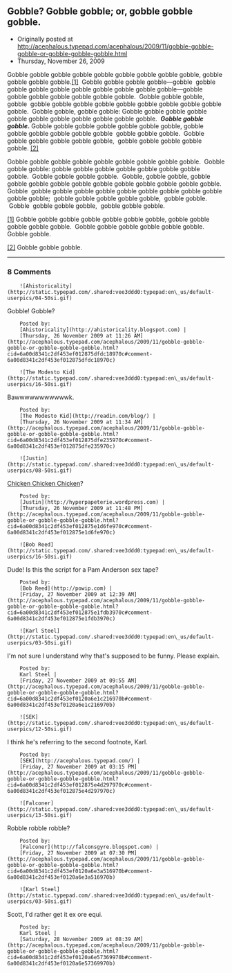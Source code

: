 ## Gobble?  Gobble gobble; or, gobble gobble gobble.

 * Originally posted at http://acephalous.typepad.com/acephalous/2009/11/gobble-gobble-gobble-or-gobble-gobble-gobble.html
 * Thursday, November 26, 2009



Gobble gobble gobble gobble gobble gobble gobble gobble gobble, gobble gobble gobble gobble.[[1]](http://acephalous.typepad.com/acephalous/2005/11/gobble\_gobble\_o\_1.html#1) 
Gobble gobble gobble gobble—gobble  gobble gobble gobble gobble gobble
gobble gobble gobble gobble—gobble  gobble gobble gobble gobble gobble
gobble.  Gobble gobble gobble, gobble  gobble gobble gobble gobble
gobble gobble gobble gobble gobble gobble.  Gobble gobble, gobble
gobble:
Gobble gobble gobble gobble  gobble gobble gobble gobble gobble gobble gobble.  **_Gobble gobble gobble_.** Gobble
gobble gobble gobble gobble gobble gobble, gobble  gobble gobble gobble
gobble gobble  gobble gobble gobble.  Gobble gobble gobble gobble
gobble gobble,  gobble gobble gobble gobble gobble. [[2]](http://acephalous.typepad.com/acephalous/2005/11/gobble\_gobble\_o\_1.html#2)

Gobble
gobble gobble gobble gobble gobble gobble gobble gobble.  Gobble gobble
gobble: gobble gobble gobble gobble gobble gobble gobble gobble. 
Gobble gobble gobble gobble.  Gobble, gobble gobble, gobble gobble
gobble gobble gobble gobble gobble gobble gobble gobble gobble. 
Gobble  gobble gobble gobble gobble gobble gobble gobble gobble gobble
gobble gobble;  gobble gobble gobble gobble gobble,  gobble gobble. 
 Gobble  gobble gobble gobble,  gobble gobble gobble.

[[1]]() Gobble gobble gobble gobble gobble gobble
gobble, gobble gobble gobble gobble gobble.  Gobble gobble gobble
gobble gobble gobble.  Gobble gobble.  

[[2]]() Gobble gobble gobble.

		

* * *

### 8 Comments 

		

                
[]()

	

		![Ahistoricality](http://static.typepad.com/.shared:vee3ddd0:typepad:en\_us/default-userpics/04-50si.gif)
	

	

		

Gobble! Gobble?

	

		Posted by:
		[Ahistoricality](http://ahistoricality.blogspot.com) |
		[Thursday, 26 November 2009 at 11:26 AM](http://acephalous.typepad.com/acephalous/2009/11/gobble-gobble-gobble-or-gobble-gobble-gobble.html?cid=6a00d8341c2df453ef012875dfdc18970c#comment-6a00d8341c2df453ef012875dfdc18970c)

[]()

	

		![The Modesto Kid](http://static.typepad.com/.shared:vee3ddd0:typepad:en\_us/default-userpics/16-50si.gif)
	

	

		

Bawwwwwwwwwwwk.

	

		Posted by:
		[The Modesto Kid](http://readin.com/blog/) |
		[Thursday, 26 November 2009 at 11:34 AM](http://acephalous.typepad.com/acephalous/2009/11/gobble-gobble-gobble-or-gobble-gobble-gobble.html?cid=6a00d8341c2df453ef012875dfe235970c#comment-6a00d8341c2df453ef012875dfe235970c)

[]()

	

		![Justin](http://static.typepad.com/.shared:vee3ddd0:typepad:en\_us/default-userpics/08-50si.gif)
	

	

		

[Chicken Chicken Chicken](http://www.youtube.com/watch?v=yL\_-1d9OSdk)? 

	

		Posted by:
		[Justin](http://hyperpapeterie.wordpress.com) |
		[Thursday, 26 November 2009 at 11:48 PM](http://acephalous.typepad.com/acephalous/2009/11/gobble-gobble-gobble-or-gobble-gobble-gobble.html?cid=6a00d8341c2df453ef012875e1d6fe970c#comment-6a00d8341c2df453ef012875e1d6fe970c)

[]()

	

		![Bob Reed](http://static.typepad.com/.shared:vee3ddd0:typepad:en\_us/default-userpics/16-50si.gif)
	

	

		

Dude! Is this the script for a Pam Anderson sex tape?

	

		Posted by:
		[Bob Reed](http://powip.com) |
		[Friday, 27 November 2009 at 12:39 AM](http://acephalous.typepad.com/acephalous/2009/11/gobble-gobble-gobble-or-gobble-gobble-gobble.html?cid=6a00d8341c2df453ef012875e1fdb3970c#comment-6a00d8341c2df453ef012875e1fdb3970c)

[]()

	

		![Karl Steel](http://static.typepad.com/.shared:vee3ddd0:typepad:en\_us/default-userpics/03-50si.gif)
	

	

		

I'm not sure I understand why that's supposed to be funny. Please explain.

	

		Posted by:
		Karl Steel |
		[Friday, 27 November 2009 at 09:55 AM](http://acephalous.typepad.com/acephalous/2009/11/gobble-gobble-gobble-or-gobble-gobble-gobble.html?cid=6a00d8341c2df453ef0120a6e1c216970b#comment-6a00d8341c2df453ef0120a6e1c216970b)

[]()

	

		![SEK](http://static.typepad.com/.shared:vee3ddd0:typepad:en\_us/default-userpics/12-50si.gif)
	

	

		

I think he's referring to the second footnote, Karl.

	

		Posted by:
		[SEK](http://acephalous.typepad.com/) |
		[Friday, 27 November 2009 at 03:15 PM](http://acephalous.typepad.com/acephalous/2009/11/gobble-gobble-gobble-or-gobble-gobble-gobble.html?cid=6a00d8341c2df453ef012875e4d297970c#comment-6a00d8341c2df453ef012875e4d297970c)

[]()

	

		![Falconer](http://static.typepad.com/.shared:vee3ddd0:typepad:en\_us/default-userpics/13-50si.gif)
	

	

		

Robble robble robble?

	

		Posted by:
		[Falconer](http://falconsgyre.blogspot.com) |
		[Friday, 27 November 2009 at 07:30 PM](http://acephalous.typepad.com/acephalous/2009/11/gobble-gobble-gobble-or-gobble-gobble-gobble.html?cid=6a00d8341c2df453ef0120a6e3a516970b#comment-6a00d8341c2df453ef0120a6e3a516970b)

[]()

	

		![Karl Steel](http://static.typepad.com/.shared:vee3ddd0:typepad:en\_us/default-userpics/03-50si.gif)
	

	

		

Scott, I'd rather get it ex ore equi.

	

		Posted by:
		Karl Steel |
		[Saturday, 28 November 2009 at 08:39 AM](http://acephalous.typepad.com/acephalous/2009/11/gobble-gobble-gobble-or-gobble-gobble-gobble.html?cid=6a00d8341c2df453ef0120a6e57369970b#comment-6a00d8341c2df453ef0120a6e57369970b)

		

        